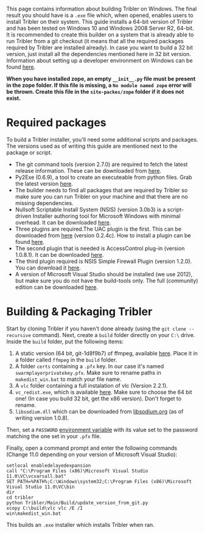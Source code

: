 This page contains information about building Tribler on Windows. The final result you should have is a `.exe` file which, when opened, enables users to install Tribler on their system. 
This guide installs a 64-bit version of Tribler and has been tested on Windows 10 and Windows 2008 Server R2, 64-bit. It is recommended to create this builder on a system that is already able to run Tribler from a git checkout (it means that all the required packages required by Tribler are installed already).  In case you want to build a 32 bit version, just install all the dependencies mentioned here in 32 bit version.
Information about setting up a developer environment on Windows can be found [here](https://github.com/Tribler/tribler/blob/devel/doc/Tribler%20development%20on%20Windows.md).

**When you have installed zope, an empty ``__init__.py`` file must be present in the zope folder. If this file is missing, a ``No module named zope`` error will be thrown. Create this file in the ``site-packes/zope`` folder if it does not exist.**
 
# Required packages
To build a Tribler installer, you'll need some additional scripts and packages. The versions used as of writing this guide are mentioned next to the package or script.
* The git command tools (version 2.7.0) are required to fetch the latest release information. These can be downloaded from [here](https://git-scm.com/download/win). 
* Py2Exe (0.6.9), a tool to create an executeable from python files. Grab the latest version [here](http://sourceforge.net/projects/py2exe/files/py2exe/).
* The builder needs to find all packages that are required by Tribler so make sure you can run Tribler on your machine and that there are no missing dependencies.
* Nullsoft Scriptable Install System (NSIS) (version 3.0b3) is a script-driven Installer authoring tool for Microsoft Windows with minimal overhead. It can be downloaded [here](http://nsis.sourceforge.net/Download).
* Three plugins are required.The UAC plugin is the first. This can be downloaded from [here](http://nsis.sourceforge.net/UAC_plug-in) (version 0.2.4c). How to install a plugin can be found [here](http://nsis.sourceforge.net/How_can_I_install_a_plugin).
* The second plugin that is needed is AccessControl plug-in (version 1.0.8.1). It can be downloaded [here](http://nsis.sourceforge.net/AccessControl_plug-in).
* The third plugin required is NSIS Simple Firewall Plugin (version 1.2.0). You can download it [here](http://nsis.sourceforge.net/NSIS_Simple_Firewall_Plugin).
* A version of Microsoft Visual Studio should be installed (we use 2012), but make sure you do not have the build-tools only. The full (community) edition can be downloaded [here](https://www.visualstudio.com/en-us/downloads/download-visual-studio-vs.aspx).

# Building & Packaging Tribler
Start by cloning Tribler if you haven't done already (using the `git clone --recursive` command).
Next, create a `build` folder directly on your `C:\` drive.
Inside the `build` folder, put the following items:

1. A static version (64 bit, git-1d8f9b7) of ffmpeg, available [here](http://ffmpeg.zeranoe.com/builds/). Place it in a folder called `ffmpeg` in the `build` folder.
2. A folder `certs` containing a `.pfx` key. In our case it's named `swarmplayerprivatekey.pfx`. Make sure to rename paths in `makedist_win.bat` to match your file name.
3. A `vlc` folder containing a full instalation of vlc (Version 2.2.1).
4. `vc_redist.exe`, which is available [here](https://www.microsoft.com/en-us/download/details.aspx?id=48145). Make sure to choose the 64 bit one! (In case you build 32 bit, get the x86 version). Don't forget to rename.
5. `libsodium.dll` which can be downloaded from [libsodium.org](https://download.libsodium.org/libsodium/releases/) (as of writing version 1.0.8).

Then, set a `PASSWORD` [environment variable](https://www.microsoft.com/resources/documentation/windows/xp/all/proddocs/en-us/sysdm_advancd_environmnt_addchange_variable.mspx?mfr=true) with its value set to the password matching the one set in your `.pfx` file.

Finally, open a command prompt and enter the following commands (Change 11.0 depending on your version of Microsoft Visual Studio):
```
setlocal enabledelayedexpansion
call "C:\Program Files (x86)\Microsoft Visual Studio 11.0\VC\vcvarsall.bat"
SET PATH=%PATH%;C:\Windows\system32;C:\Program Files (x86)\Microsoft Visual Studio 11.0\VC\bin
dir
cd tribler
python Tribler/Main/Build/update_version_from_git.py
xcopy C:\build\vlc vlc /E /I
win\makedist_win.bat
```

This builds an `.exe` installer which installs Tribler when ran.
